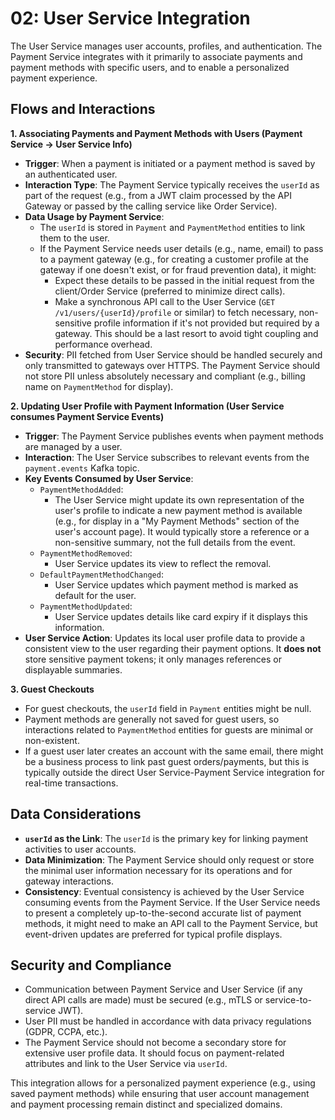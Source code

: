 # 02: User Service Integration

The User Service manages user accounts, profiles, and authentication. The Payment Service integrates with it primarily to associate payments and payment methods with specific users, and to enable a personalized payment experience.

## Flows and Interactions

**1. Associating Payments and Payment Methods with Users (Payment Service -> User Service Info)**

*   **Trigger**: When a payment is initiated or a payment method is saved by an authenticated user.
*   **Interaction Type**: The Payment Service typically receives the `userId` as part of the request (e.g., from a JWT claim processed by the API Gateway or passed by the calling service like Order Service).
*   **Data Usage by Payment Service**:
    *   The `userId` is stored in `Payment` and `PaymentMethod` entities to link them to the user.
    *   If the Payment Service needs user details (e.g., name, email) to pass to a payment gateway (e.g., for creating a customer profile at the gateway if one doesn't exist, or for fraud prevention data), it might:
        *   Expect these details to be passed in the initial request from the client/Order Service (preferred to minimize direct calls).
        *   Make a synchronous API call to the User Service (`GET /v1/users/{userId}/profile` or similar) to fetch necessary, non-sensitive profile information if it's not provided but required by a gateway. This should be a last resort to avoid tight coupling and performance overhead.
*   **Security**: PII fetched from User Service should be handled securely and only transmitted to gateways over HTTPS. The Payment Service should not store PII unless absolutely necessary and compliant (e.g., billing name on `PaymentMethod` for display).

**2. Updating User Profile with Payment Information (User Service consumes Payment Service Events)**

*   **Trigger**: The Payment Service publishes events when payment methods are managed by a user.
*   **Interaction**: The User Service subscribes to relevant events from the `payment.events` Kafka topic.
*   **Key Events Consumed by User Service**:
    *   `PaymentMethodAdded`:
        *   The User Service might update its own representation of the user's profile to indicate a new payment method is available (e.g., for display in a "My Payment Methods" section of the user's account page). It would typically store a reference or a non-sensitive summary, not the full details from the event.
    *   `PaymentMethodRemoved`:
        *   User Service updates its view to reflect the removal.
    *   `DefaultPaymentMethodChanged`:
        *   User Service updates which payment method is marked as default for the user.
    *   `PaymentMethodUpdated`:
        *   User Service updates details like card expiry if it displays this information.
*   **User Service Action**: Updates its local user profile data to provide a consistent view to the user regarding their payment options. It **does not** store sensitive payment tokens; it only manages references or displayable summaries.

**3. Guest Checkouts**

*   For guest checkouts, the `userId` field in `Payment` entities might be null.
*   Payment methods are generally not saved for guest users, so interactions related to `PaymentMethod` entities for guests are minimal or non-existent.
*   If a guest user later creates an account with the same email, there might be a business process to link past guest orders/payments, but this is typically outside the direct User Service-Payment Service integration for real-time transactions.

## Data Considerations

*   **`userId` as the Link**: The `userId` is the primary key for linking payment activities to user accounts.
*   **Data Minimization**: The Payment Service should only request or store the minimal user information necessary for its operations and for gateway interactions.
*   **Consistency**: Eventual consistency is achieved by the User Service consuming events from the Payment Service. If the User Service needs to present a completely up-to-the-second accurate list of payment methods, it might need to make an API call to the Payment Service, but event-driven updates are preferred for typical profile displays.

## Security and Compliance

*   Communication between Payment Service and User Service (if any direct API calls are made) must be secured (e.g., mTLS or service-to-service JWT).
*   User PII must be handled in accordance with data privacy regulations (GDPR, CCPA, etc.).
*   The Payment Service should not become a secondary store for extensive user profile data. It should focus on payment-related attributes and link to the User Service via `userId`.

This integration allows for a personalized payment experience (e.g., using saved payment methods) while ensuring that user account management and payment processing remain distinct and specialized domains.
